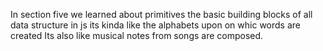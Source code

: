 In section five we learned about primitives the basic building blocks of all data structure in js 
its kinda like the alphabets upon on whic words are created
Its also like musical notes  from songs are composed.





